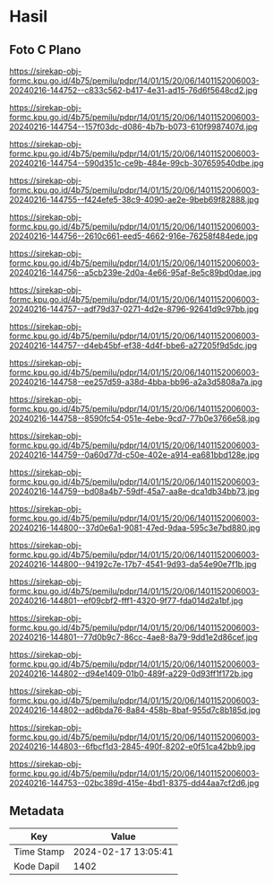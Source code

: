 # Hasil

## Foto C Plano

https://sirekap-obj-formc.kpu.go.id/4b75/pemilu/pdpr/14/01/15/20/06/1401152006003-20240216-144752--c833c562-b417-4e31-ad15-76d6f5648cd2.jpg

https://sirekap-obj-formc.kpu.go.id/4b75/pemilu/pdpr/14/01/15/20/06/1401152006003-20240216-144754--157f03dc-d086-4b7b-b073-610f9987407d.jpg

https://sirekap-obj-formc.kpu.go.id/4b75/pemilu/pdpr/14/01/15/20/06/1401152006003-20240216-144754--590d351c-ce9b-484e-99cb-307659540dbe.jpg

https://sirekap-obj-formc.kpu.go.id/4b75/pemilu/pdpr/14/01/15/20/06/1401152006003-20240216-144755--f424efe5-38c9-4090-ae2e-9beb69f82888.jpg

https://sirekap-obj-formc.kpu.go.id/4b75/pemilu/pdpr/14/01/15/20/06/1401152006003-20240216-144756--2610c661-eed5-4662-916e-76258f484ede.jpg

https://sirekap-obj-formc.kpu.go.id/4b75/pemilu/pdpr/14/01/15/20/06/1401152006003-20240216-144756--a5cb239e-2d0a-4e66-95af-8e5c89bd0dae.jpg

https://sirekap-obj-formc.kpu.go.id/4b75/pemilu/pdpr/14/01/15/20/06/1401152006003-20240216-144757--adf79d37-0271-4d2e-8796-92641d9c97bb.jpg

https://sirekap-obj-formc.kpu.go.id/4b75/pemilu/pdpr/14/01/15/20/06/1401152006003-20240216-144757--d4eb45bf-ef38-4d4f-bbe6-a27205f9d5dc.jpg

https://sirekap-obj-formc.kpu.go.id/4b75/pemilu/pdpr/14/01/15/20/06/1401152006003-20240216-144758--ee257d59-a38d-4bba-bb96-a2a3d5808a7a.jpg

https://sirekap-obj-formc.kpu.go.id/4b75/pemilu/pdpr/14/01/15/20/06/1401152006003-20240216-144758--8590fc54-051e-4ebe-9cd7-77b0e3766e58.jpg

https://sirekap-obj-formc.kpu.go.id/4b75/pemilu/pdpr/14/01/15/20/06/1401152006003-20240216-144759--0a60d77d-c50e-402e-a914-ea681bbd128e.jpg

https://sirekap-obj-formc.kpu.go.id/4b75/pemilu/pdpr/14/01/15/20/06/1401152006003-20240216-144759--bd08a4b7-59df-45a7-aa8e-dca1db34bb73.jpg

https://sirekap-obj-formc.kpu.go.id/4b75/pemilu/pdpr/14/01/15/20/06/1401152006003-20240216-144800--37d0e6a1-9081-47ed-9daa-595c3e7bd880.jpg

https://sirekap-obj-formc.kpu.go.id/4b75/pemilu/pdpr/14/01/15/20/06/1401152006003-20240216-144800--94192c7e-17b7-4541-9d93-da54e90e7f1b.jpg

https://sirekap-obj-formc.kpu.go.id/4b75/pemilu/pdpr/14/01/15/20/06/1401152006003-20240216-144801--ef09cbf2-fff1-4320-9f77-fda014d2a1bf.jpg

https://sirekap-obj-formc.kpu.go.id/4b75/pemilu/pdpr/14/01/15/20/06/1401152006003-20240216-144801--77d0b9c7-86cc-4ae8-8a79-9dd1e2d86cef.jpg

https://sirekap-obj-formc.kpu.go.id/4b75/pemilu/pdpr/14/01/15/20/06/1401152006003-20240216-144802--d94e1409-01b0-489f-a229-0d93ff1f172b.jpg

https://sirekap-obj-formc.kpu.go.id/4b75/pemilu/pdpr/14/01/15/20/06/1401152006003-20240216-144802--ad6bda76-8a84-458b-8baf-955d7c8b185d.jpg

https://sirekap-obj-formc.kpu.go.id/4b75/pemilu/pdpr/14/01/15/20/06/1401152006003-20240216-144803--6fbcf1d3-2845-490f-8202-e0f51ca42bb9.jpg

https://sirekap-obj-formc.kpu.go.id/4b75/pemilu/pdpr/14/01/15/20/06/1401152006003-20240216-144753--02bc389d-415e-4bd1-8375-dd44aa7cf2d6.jpg


## Metadata

| Key        | Value               |
| ---------- | ------------------- |
| Time Stamp | 2024-02-17 13:05:41 |
| Kode Dapil | 1402                |



